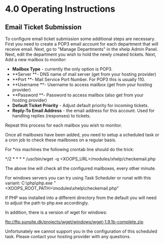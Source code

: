 # 4.0 Operating Instructions

Email Ticket Submission
-----------------------------------------------------------------------
To configure email ticket submission some additional steps are
necessary. First you need to create a POP3 email account for each
department that will receive email. Next, go to "Manage Departments" in
the xhelp Admin Panel. Next, edit the department you wish to hold the newly
created tickets. Next, Add a new mailbox to monitor:

* **Mailbox Type** - currently the only option is POP3.
* **Server **- DNS name of mail server (get from your hosting provider)
* **Port **- Mail Service Port Number.  For POP3 this is usually 110.
* **Username **- Username to access mailbox (get from your hosting provider)
* **Password **- Password to access mailbox (also get from your hosting provider)
* **Default Ticket Priority** - Adjust default priority for incoming tickets.
* **Reply-To Email Address** - the email address for this account. Used for
    handling replies (responses) to tickets.

Repeat this process for each mailbox you wish to monitor.

Once all mailboxes have been added, you need to setup a scheduled task
or a cron job to check these mailboxes on a regular basis.

For *nix machines the following crontab line should do the trick:

*/2 * * * * /usr/bin/wget -q <XOOPS_URL>/modules/xhelp/checkemail.php

The above line will check all the configured mailboxes, every other minute.

For windows servers you can try using Task Scheduler or runat with
this variant:
C:\php\php.exe "<XOOPS_ROOT_PATH>\modules\xhelp\checkemail.php"

If PHP was installed into a different directory from the default you
will need to adjust the path to php.exe accordingly.

In addition, there is a version of wget for windows:

ftp://ftp.sunsite.dk/projects/wget/windows/wget-1.9.1b-complete.zip

Unfortunately we cannot support you in the configuration of this
scheduled task. Please contact your hosting provider with any questions.